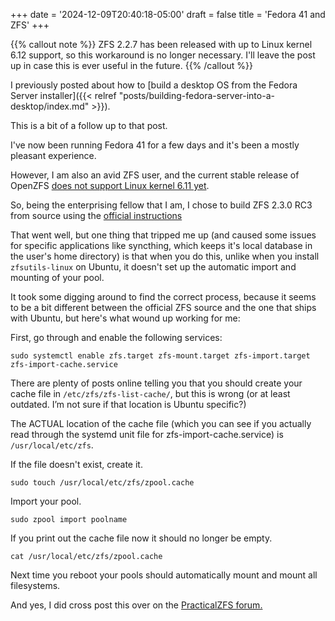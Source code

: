 +++
date = '2024-12-09T20:40:18-05:00'
draft = false
title = 'Fedora 41 and ZFS'
+++

{{% callout note %}}
ZFS 2.2.7 has been released with up to Linux kernel 6.12 support, so this workaround is no longer necessary.
I'll leave the post up in case this is ever useful in the future.
{{% /callout %}}

I previously posted about how to [build a desktop OS from the Fedora Server installer]({{< relref "posts/building-fedora-server-into-a-desktop/index.md" >}}).

This is a bit of a follow up to that post.

I've now been running Fedora 41 for a few days and it's been a mostly pleasant experience.

However, I am also an avid ZFS user, and the current stable release of OpenZFS [does not support Linux kernel 6.11 yet](https://github.com/openzfs/zfs/issues/16590).

So, being the enterprising fellow that I am, I chose to build ZFS 2.3.0 RC3 from source using the [official instructions](https://openzfs.github.io/openzfs-docs/Developer%20Resources/Building%20ZFS.html)

That went well, but one thing that tripped me up (and caused some issues for specific applications like syncthing, which keeps it's local database in the user's home directory) is that when you do this, unlike when you install `zfsutils-linux` on Ubuntu, it doesn't set up the automatic import and mounting of your pool.

It took some digging around to find the correct process, because it seems to be a bit different between the official ZFS source and the one that ships with Ubuntu, but here's what wound up working for me:

First, go through and enable the following services:

```shell
sudo systemctl enable zfs.target zfs-mount.target zfs-import.target zfs-import-cache.service
```

There are plenty of posts online telling you that you should create your cache file in `/etc/zfs/zfs-list-cache/`, but this is wrong (or at least outdated. I’m not sure if that location is Ubuntu specific?)

The ACTUAL location of the cache file (which you can see if you actually read through the systemd unit file for zfs-import-cache.service) is `/usr/local/etc/zfs`.

If the file doesn't exist, create it.

```shell
sudo touch /usr/local/etc/zfs/zpool.cache
```

Import your pool.

```shell
sudo zpool import poolname
```

If you print out the cache file now it should no longer be empty.

```shell
cat /usr/local/etc/zfs/zpool.cache
```

Next time you reboot your pools should automatically mount and mount all filesystems.

And yes, I did cross post this over on the [PracticalZFS forum.](https://discourse.practicalzfs.com/t/psa-zfs-automount-when-building-from-source/1970/1)
